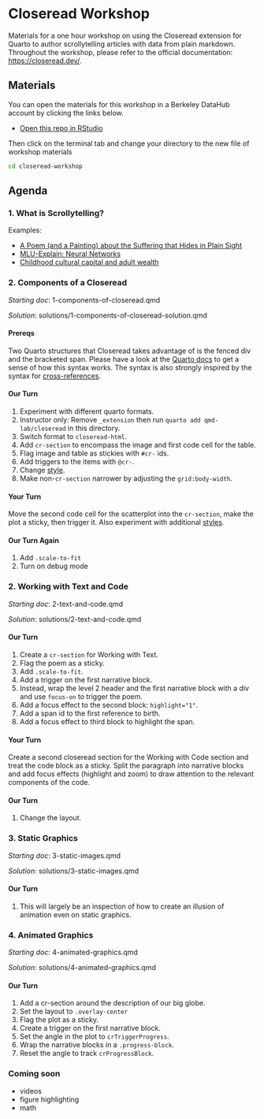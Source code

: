 # Closeread Workshop

Materials for a one hour workshop on using the Closeread extension for Quarto to author scrollytelling articles with data from plain markdown. Throughout the workshop, please refer to the official documentation: <https://closeread.dev/>.

## Materials

You can open the materials for this workshop in a Berkeley DataHub account by clicking the links below.

- [Open this repo in RStudio](https://stat20.datahub.berkeley.edu/hub/user-redirect/git-pull?repo=https%3A%2F%2Fgithub.com%2Fqmd-lab%2Fcloseread-workshop&urlpath=rstudio%2F&branch=main)

Then click on the terminal tab and change your directory to the new file of workshop materials

```bash
cd closeread-workshop
```

## Agenda

### 1. What is Scrollytelling?

Examples:

- [A Poem (and a Painting) about the Suffering that Hides in Plain Sight](https://www.nytimes.com/interactive/2022/03/06/books/auden-musee-des-beaux-arts.html)
- [MLU-Explain: Neural Networks](https://mlu-explain.github.io/neural-networks/)
- [Childhood cultural capital and adult wealth](https://mschnetzer.github.io/scrollytell_cultcap/)


### 2. Components of a Closeread

*Starting doc*: 1-components-of-closeread.qmd

*Solution*: solutions/1-components-of-closeread-solution.qmd

#### Prereqs

Two Quarto structures that Closeread takes advantage of is the fenced div and the bracketed span. Please have a look at the [Quarto docs](https://quarto.org/docs/authoring/markdown-basics.html#sec-divs-and-spans) to get a sense of how this syntax works. The syntax is also strongly inspired by the syntax for [cross-references](https://quarto.org/docs/authoring/cross-references.html).

#### Our Turn

1. Experiment with different quarto formats.
2. Instructor only: Remove `_extension` then run `quarto add qmd-lab/closeread` in this directory.
3. Switch format to `closeread-html`.
4. Add `cr-section` to encompass the image and first code cell for the table.
5. Flag image and table as stickies with `#cr-` ids.
6. Add triggers to the items with `@cr-`.
7. Change [style](https://closeread.dev/guide/styling.html).
8. Make non-`cr-section` narrower by adjusting the `grid:body-width`.

#### Your Turn

Move the second code cell for the scatterplot into the `cr-section`, make the plot a sticky, then trigger it. Also experiment with additional [styles](https://closeread.dev/guide/styling.html).

#### Our Turn Again

1. Add `.scale-to-fit`
2. Turn on debug mode


### 2. Working with Text and Code

*Starting doc*: 2-text-and-code.qmd

*Solution*: solutions/2-text-and-code.qmd

#### Our Turn

1. Create a `cr-section` for Working with Text.
2. Flag the poem as a sticky.
3. Add `.scale-to-fit`.
4. Add a trigger on the first narrative block.
5. Instead, wrap the level 2 header and the first narrative block with a div and use `focus-on` to trigger the poem.
4. Add a focus effect to the second block: `highlight="1"`.
5. Add a span id to the first reference to birth.
6. Add a focus effect to third block to highlight the span.

#### Your Turn

Create a second closeread section for the Working with Code section and treat the code block as a sticky. Split the paragraph into narrative blocks and add focus effects (highlight and zoom) to draw attention to the relevant components of the code.

#### Our Turn

1. Change the layout.

### 3. Static Graphics

*Starting doc*: 3-static-images.qmd

*Solution*: solutions/3-static-images.qmd

#### Our Turn

1. This will largely be an inspection of how to create an illusion of animation even on static graphics.


### 4. Animated Graphics

*Starting doc*: 4-animated-graphics.qmd

*Solution*: solutions/4-animated-graphics.qmd

#### Our Turn

1. Add a cr-section around the description of our big globe.
2. Set the layout to `.overlay-center`
3. Flag the plot as a sticky.
4. Create a trigger on the first narrative block.
5. Set the angle in the plot to `crTriggerProgress`.
6. Wrap the narrative blocks in a `.progress-block`.
7. Reset the angle to track `crProgressBlock`.

### Coming soon

- videos
- figure highlighting
- math